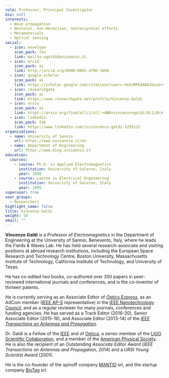 ```yaml
---
role: Professor, Principal Investigator
bio: null
interests:
  - Wave propagation
  - Nonlocal, non-Hermitian, nonreciprocal effects
  - Metamaterials
  - Optical sensing
social:
  - icon: envelope
    icon_pack: fas
    link: mailto:vgaldi@unisannio.it
  - icon: orcid
    icon_pack: ai
    link: http://orcid.org/0000-0002-4796-3600
  - icon: google-scholar
    icon_pack: ai
    link: https://scholar.google.com/citations?user=-Hs8JMPEAAAAJ&user=Hs8JMPEAAAAJ
  - icon: researchgate
    icon_pack: ai
    link: https://www.researchgate.net/profile/Vincenzo-Galdi
  - icon: arxiv
    icon_pack: ai
    link: https://arxiv.org/find/all/1/all:+AND+vincenzo+galdi/0/1/0/all/0/1
  - icon: linkedin
    icon_pack: fab
    link: https://www.linkedin.com/in/vincenzo-galdi-1295122
organizations:
  - name: University of Sannio
    url: https://www.unisannio.it/en
  - name: Department of Engineering
    url: https://www.ding.unisannio.it
education:
  courses:
    - course: Ph.D. in Applied Electromagnetics
      institution: University of Salerno, Italy
      year: 1999
    - course: Laurea in Electrical Engineering
      institution: University of Salerno, Italy
      year: 1995
superuser: true
user_groups:
  - Researchers
highlight_name: false
title: Vincenzo Galdi
weight: 10
email: ""
---
```

**Vincenzo Galdi** is a Professor of Electromagnetics in the Department of Engineering at the University of Sannio, Benevento, Italy, where he leads the Fields & Waves Lab.
He has held several research-associate and visiting positions at abroad research institutions, including the European Space Research and Technology Centre, Boston University, Massachusetts Institute of Technology, California Institute of Technology, and University of Texas.

He has co-edited two books, co-authored over 350 papers in peer-reviewed international journals and conferences, and is the co-inventor of thirteen patents.

He is currently serving as an Associate Editor of *[Optics Express](https://www.osapublishing.org/oe/home.cfm)*, 
as an AdCom member ([IEEE AP-S](https://ieeeaps.org) representative) in the [IEEE Nanotechnology Council](https://ieeenano.org),
and as a regular reviewer for many journals, conferences and funding agencies. He has served as a Track Editor (2016-20), Senior Associate Editor (2015-16), and Associate Editor (2013-14) of the *[IEEE Transactions on Antennas and Propagation](https://ieeeaps.org/publications/ieee-transactions-on-antennas-and-propagation/ieee-tap-home)*.

Dr. Galdi is a *Fellow* of the [IEEE](http://www.ieee.org) and of [Optica](https://www.optica.org/en-us/home/), a senior member of the [LIGO Scientific Collaboration](https://www.ligo.org), and a member of the [American Physical Society](https://www.aps.org/index.cfm). He is also the recipient of an *Outstanding Associate Editor Award* (*IEEE Transactions on Antennas and Propagation*, 2014) and a *URSI Young Scientist Award* (2001).

He is the co-founder of the spinoff company [MANTID](/spinoff/mantid) srl, and the startup company [BioTag](/spinoff/biotag) srl.

